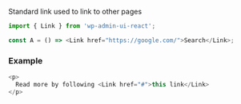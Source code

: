 Standard link used to link to other pages

```js static
import { Link } from 'wp-admin-ui-react';

const A = () => <Link href="https://google.com/">Search</Link>;
```

### Example

```js
<p>
  Read more by following <Link href="#">this link</Link>
</p>
```
